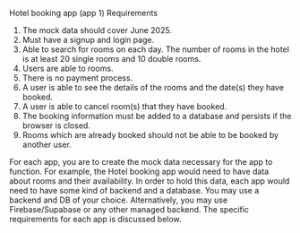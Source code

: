 Hotel booking app (app 1)
Requirements
1. The mock data should cover June 2025.
2. Must have a signup and login page.
3. Able to search for rooms on each day. The number of rooms in the hotel is at least 20
single rooms and 10 double rooms.
4. Users are able to rooms.
5. There is no payment process.
6. A user is able to see the details of the rooms and the date(s) they have booked.
7. A user is able to cancel room(s) that they have booked.
8. The booking information must be added to a database and persists if the browser is
closed.
9. Rooms which are already booked should not be able to be booked by another user.

For each app, you are to create the mock data necessary for the app to function. For
example, the Hotel booking app would need to have data about rooms and their availability.
In order to hold this data, each app would need to have some kind of backend and a
database. You may use a backend and DB of your choice. Alternatively, you may use
Firebase/Supabase or any other managed backend. The specific requirements for each app
is discussed below.
